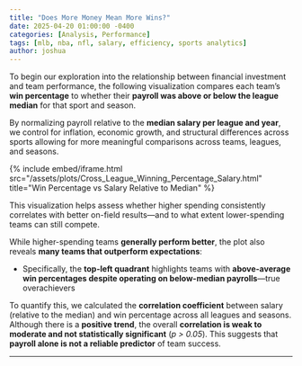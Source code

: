 ```yaml
---
title: "Does More Money Mean More Wins?"
date: 2025-04-20 01:00:00 -0400
categories: [Analysis, Performance]
tags: [mlb, nba, nfl, salary, efficiency, sports analytics]
author: joshua
---
```


To begin our exploration into the relationship between financial investment and team performance, the following visualization compares each team’s **win percentage** to whether their **payroll was above or below the league median** for that sport and season.

By normalizing payroll relative to the **median salary per league and year**, we control for inflation, economic growth, and structural differences across sports allowing for more meaningful comparisons across teams, leagues, and seasons.

{% include embed/iframe.html src="/assets/plots/Cross_League_Winning_Percentage_Salary.html" title="Win Percentage vs Salary Relative to Median" %}

This visualization helps assess whether higher spending consistently correlates with better on-field results—and to what extent lower-spending teams can still compete.

While higher-spending teams **generally perform better**, the plot also reveals **many teams that outperform expectations**:
- Specifically, the **top-left quadrant** highlights teams with **above-average win percentages despite operating on below-median payrolls**—true overachievers

To quantify this, we calculated the **correlation coefficient** between salary (relative to the median) and win percentage across all leagues and seasons. Although there is a **positive trend**, the overall **correlation is weak to moderate and not statistically significant** (_p > 0.05_). This suggests that **payroll alone is not a reliable predictor** of team success.

---
